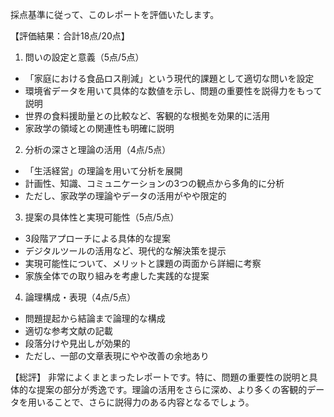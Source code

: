 採点基準に従って、このレポートを評価いたします。

【評価結果：合計18点/20点】

1. 問いの設定と意義（5点/5点）
- 「家庭における食品ロス削減」という現代的課題として適切な問いを設定
- 環境省データを用いて具体的な数値を示し、問題の重要性を説得力をもって説明
- 世界の食料援助量との比較など、客観的な根拠を効果的に活用
- 家政学の領域との関連性も明確に説明

2. 分析の深さと理論の活用（4点/5点）
- 「生活経営」の理論を用いて分析を展開
- 計画性、知識、コミュニケーションの3つの観点から多角的に分析
- ただし、家政学の理論やデータの活用がやや限定的

3. 提案の具体性と実現可能性（5点/5点）
- 3段階アプローチによる具体的な提案
- デジタルツールの活用など、現代的な解決策を提示
- 実現可能性について、メリットと課題の両面から詳細に考察
- 家族全体での取り組みを考慮した実践的な提案

4. 論理構成・表現（4点/5点）
- 問題提起から結論まで論理的な構成
- 適切な参考文献の記載
- 段落分けや見出しが効果的
- ただし、一部の文章表現にやや改善の余地あり

【総評】
非常によくまとまったレポートです。特に、問題の重要性の説明と具体的な提案の部分が秀逸です。理論の活用をさらに深め、より多くの客観的データを用いることで、さらに説得力のある内容となるでしょう。